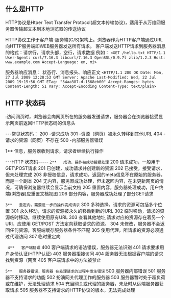 ## 什么是HTTP
  HTTP协议是Htper Text Transfer Protocol(超文本传输协议)，适用于从万维网服务器传输超文本到本地浏览器的传送协议

  HTTP协议工作于客户端-服务端(C/S)架构上。浏览器作为HTTP客户端通过URL向HTTP服务端即WEB服务器发送所有请求。
  客户端发送HTTP请求到服务器消息的格式：请求行，请求头部，空行，请求数据 例如：
              `<GET /hello.txt HTTP/1.1
              User-Agent: curl/7.16.3 libcurl/7.16.3 OpenSSL/0.9.7l zlib/1.2.3
              Host: www.example.com
              Accept-Language: en, mi>`

  服务器响应消息： 状态行、消息报头、响应正文
            `
            <HTTP/1.1 200 OK
            Date: Mon, 27 Jul 2009 12:28:53 GMT
            Server: Apache
            Last-Modified: Wed, 22 Jul 2009 19:15:56 GMT
            ETag: "34aa387-d-1568eb00"
            Accept-Ranges: bytes
            Content-Length: 51
            Vary: Accept-Encoding
            Content-Type: text/plain>
            `


##  HTTP 状态码
  :访问网页时，浏览器会向网页所在的服务器发送请求，服务器会在浏览器接受显示网页前返回HTTP状态码的信息头

---常见状态码：
    200    -请求成功
    301    -资源（网页）被永久转移到其他URL
    404    -请求的资源（网页）不存在
    500    -内部服务器错误

1**   信息，服务器收到请求，请求者继续执行操作


---HTTP 状态码-----
`2**   成功，操作被成功接受处理`
  200  请求成功，一般用于GET\POST请求
  201  已创建，成功请求并创建新的资源
  202  已接受，接受请求，但未处理完成
  203  非授权信息，请求成功，返回的meta信息不在原始的服务器，而是一个副本
  204  无内容，服务器成功处理，但未返回内容，在未更新网页的情况，可确保浏览器继续会显示当前文档
  205  重置内容，服务器处理成功，用户终端(浏览器)应重置文档视图
  206  部分内容，服务器成功处理了部分GET请求

`3**   重定向，需要进一步的操作完成请求`
  300  多种选择。请求的资源可包括多个位置
  301  永久移动，请求的资源被永久的移动到新的URL
  302  临时移动，请求的资源临时移动，继续使用原有URL
  303  查看其他地址,请求对应的资源存在着另一个 URI，应使用 GET/POST 方法定向获取请求的资源。
  304  未修改，服务器不会返回任何资源，客服端缓存服务器条件不匹配
  305  使用代理，所请求的资源必须通过代理访问
  307  临时重定向

  ` 4**   客户端错误`
  400  客户端请求的语法错误，服务器无法识别
  401  请求要求用户身份认证(HTPP认证)
  403  服务器拒接访问
  404  	服务器无法根据客户端的请求找到资源（网页
  405  客户端请求中的方法被禁止 

  `5**   服务器错误，服务器 在处理请求的过程中发生错误`
  500   服务器内部错误
  501   服务器不支持请求的功能
  502   扮演网关代理工作的服务器
  503   服务器暂时处于超负荷或在维护，无法处理请求
  504   充当网关或代理的服务器，未及时从远端服务器获取请求
  505   服务器不支持请求的HTTP协议的版本，无法完成处理